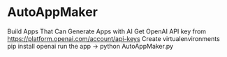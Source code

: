 # AutoAppMaker
Build Apps That Can Generate Apps with AI
Get OpenAI API key from https://platform.openai.com/account/api-keys
Create virtualenvironments
pip install openai
run the app -> python AutoAppMaker.py

